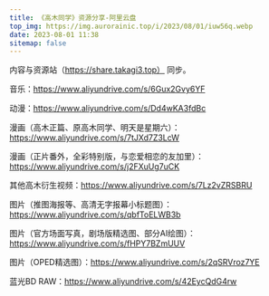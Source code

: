 ```yaml
---
title: 《高木同学》资源分享-阿里云盘
top_img: https://img.aurorainic.top/i/2023/08/01/iuw56q.webp 
date: 2023-08-01 11:38
sitemap: false
---
```

内容与资源站（https://share.takagi3.top） 同步。

音乐：https://www.aliyundrive.com/s/6Gux2Gvy6YF

动漫：https://www.aliyundrive.com/s/Dd4wKA3fdBc

漫画（高木正篇、原高木同学、明天是星期六）：https://www.aliyundrive.com/s/7tJXd7Z3LcW

漫画（正片番外，全彩特别版，与恋爱相恋的友加里）：https://www.aliyundrive.com/s/j2FXuUg7uCK

其他高木衍生视频：https://www.aliyundrive.com/s/7Lz2vZRSBRU

图片（推图海报等、高清无字报幕小标题图）：https://www.aliyundrive.com/s/qbfToELWB3b

图片（官方场面写真，剧场版精选图、部分AI绘图）：https://www.aliyundrive.com/s/fHPY7BZmUUV

图片（OPED精选图）：https://www.aliyundrive.com/s/2qSRVroz7YE

蓝光BD RAW：https://www.aliyundrive.com/s/42EycQdG4rw
